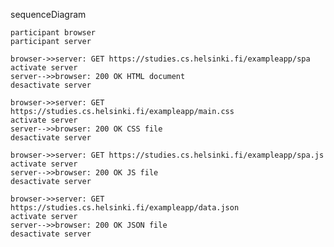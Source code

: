 sequenceDiagram

    participant browser
    participant server

    browser->>server: GET https://studies.cs.helsinki.fi/exampleapp/spa
    activate server
    server-->>browser: 200 OK HTML document
    desactivate server

    browser->>server: GET https://studies.cs.helsinki.fi/exampleapp/main.css
    activate server
    server-->>browser: 200 OK CSS file
    desactivate server

    browser->>server: GET https://studies.cs.helsinki.fi/exampleapp/spa.js
    activate server
    server-->>browser: 200 OK JS file
    desactivate server

    browser->>server: GET https://studies.cs.helsinki.fi/exampleapp/data.json
    activate server
    server-->>browser: 200 OK JSON file
    desactivate server